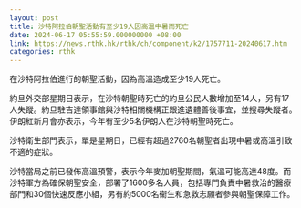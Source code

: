 ```yaml
---
layout: post
title: 沙特阿拉伯朝聖活動有至少19人因高溫中暑而死亡
date: 2024-06-17 05:55:59.000000000 +08:00
link: https://news.rthk.hk/rthk/ch/component/k2/1757711-20240617.htm
categories: rthk
---
```


在沙特阿拉伯進行的朝聖活動，因為高溫造成至少19人死亡。

約旦外交部星期日表示，在沙特朝聖時死亡的約旦公民人數增加至14人，另有17人失蹤。約旦駐吉達領事館與沙特相關機構正跟進遺體善後事宜，並搜尋失蹤者。伊朗紅新月會亦表示，今年有至少5名伊朗人在沙特朝聖時死亡。

沙特衛生部門表示，單是星期日，已經有超過2760名朝聖者出現中暑或高溫引致不適的症狀。

沙特當局之前已發佈高溫預警，表示今年麥加朝聖期間，氣溫可能高達48度。而沙特軍方為確保朝聖安全，部署了1600多名人員，包括專門負責中暑救治的醫療部門和30個快速反應小組，另有約5000名衞生和急救志願者參與朝聖保障工作。

